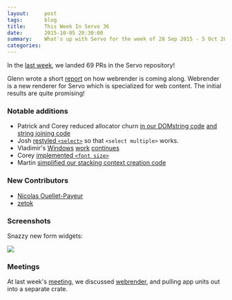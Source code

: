 ```yaml
---
layout:     post
tags:       blog
title:      This Week In Servo 36
date:       2015-10-05 20:30:00
summary:    What's up with Servo for the week of 28 Sep 2015 - 5 Oct 2015
categories:
---
```


In the [last week](https://github.com/pulls?q=is%3Apr+is%3Amerged+closed%3A2015-09-27..2015-10-05+user%3Aservo),
we landed 69 PRs in the Servo repository!

Glenn wrote a short [report](https://github.com/glennw/webrender/wiki) on how webrender is coming
along. Webrender is a new renderer for Servo which is specialized for web content. The initial
results are quite promising!

### Notable additions

 - Patrick and Corey  reduced allocator churn [in our DOMstring code](https://github.com/servo/servo/pull/7765) [and string joining code](https://github.com/servo/servo/pull/7776)
 - Josh [restyled `<select>`](https://github.com/servo/servo/pull/7847) so that `<select multiple>` works.
 - Vladimir's [Windows](https://github.com/servo/rust-layers/pull/209) [work](https://github.com/ecoal95/angle/pull/1) [continues](https://github.com/ecoal95/rust-offscreen-rendering-context/pull/30/)
 - Corey [implemented `<font size>`](https://github.com/servo/servo/pull/7683)
 - Martin [simplified our stacking context creation code](https://github.com/servo/servo/pull/7804)


### New Contributors

 - [Nicolas Ouellet-Payeur](https://github.com/6112)
 - [zetok](https://github.com/zetok)

### Screenshots

Snazzy new form widgets:

![](https://cloud.githubusercontent.com/assets/27658/10269411/ec1b5bce-6aa4-11e5-8ce8-0f22425ea3d4.png)

### Meetings

At last week's [meeting](https://github.com/servo/servo/wiki/Meeting-2015-09-28), we discussed
[webrender](https://github.com/glennw/webrender), and pulling app units out into a separate crate.
